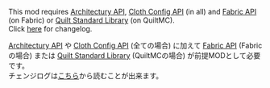 This mod
requires [Architectury API](https://modrinth.com/mod/architectury-api), [Cloth Config API](https://modrinth.com/mod/cloth-config)
(in all)
and [Fabric API](https://modrinth.com/mod/fabric-api) (on Fabric)
or [Quilt Standard Library](https://modrinth.com/mod/qsl) (on QuiltMC).  
Click [here](https://github.com/ms0503/more-building/commits/1.20.1) for changelog.

[Architectury API](https://modrinth.com/mod/architectury-api)
や [Cloth Config API](https://modrinth.com/mod/cloth-config) (全ての場合) に加えて
[Fabric API](https://modrinth.com/mod/fabric-api) (Fabricの場合)
または [Quilt Standard Library](https://modrinth.com/mod/qsl) (QuiltMCの場合)
が前提MODとして必要です。  
チェンジログは[こちら](https://github.com/ms0503/more-building/commits/1.20.1)から読むことが出来ます。
